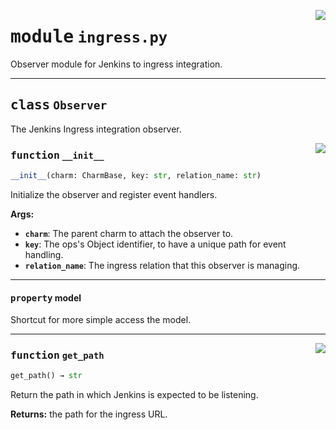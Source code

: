 <!-- markdownlint-disable -->

<a href="../src/ingress.py#L0"><img align="right" style="float:right;" src="https://img.shields.io/badge/-source-cccccc?style=flat-square"></a>

# <kbd>module</kbd> `ingress.py`
Observer module for Jenkins to ingress integration. 



---

## <kbd>class</kbd> `Observer`
The Jenkins Ingress integration observer. 

<a href="../src/ingress.py#L17"><img align="right" style="float:right;" src="https://img.shields.io/badge/-source-cccccc?style=flat-square"></a>

### <kbd>function</kbd> `__init__`

```python
__init__(charm: CharmBase, key: str, relation_name: str)
```

Initialize the observer and register event handlers. 



**Args:**
 
 - <b>`charm`</b>:  The parent charm to attach the observer to. 
 - <b>`key`</b>:  The ops's Object identifier, to have a unique path for event handling. 
 - <b>`relation_name`</b>:  The ingress relation that this observer is managing. 


---

#### <kbd>property</kbd> model

Shortcut for more simple access the model. 



---

<a href="../src/ingress.py#L33"><img align="right" style="float:right;" src="https://img.shields.io/badge/-source-cccccc?style=flat-square"></a>

### <kbd>function</kbd> `get_path`

```python
get_path() → str
```

Return the path in which Jenkins is expected to be listening. 



**Returns:**
  the path for the ingress URL. 


